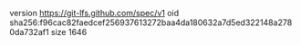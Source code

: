 version https://git-lfs.github.com/spec/v1
oid sha256:f96cac82faedcef256937613272baa4da180632a7d5ed322148a2780da732af1
size 1646
